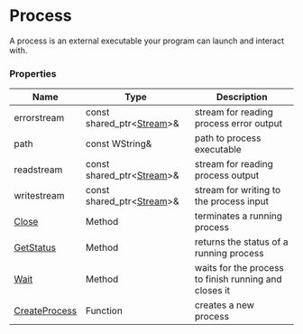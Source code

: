 # Process #
A process is an external executable your program can launch and interact with.

### Properties ###
| Name | Type | Description |
|---|---|---|
| errorstream | const shared_ptr<[Stream](Stream.md)\>& | stream for reading process error output |
| path | const WString& | path to process executable |
| readstream | const shared_ptr<[Stream](Stream.md)\>& | stream for reading process output |
| writestream | const shared_ptr<[Stream](Stream.md)\>& | stream for writing to the process input |
| [Close](Process_Close.md) | Method | terminates a running process |
| [GetStatus](Process_GetStatus.md) | Method | returns the status of a running process |
| [Wait](Process_Wait.md) | Method | waits for the process to finish running and closes it |
| [CreateProcess](CreateProcess.md) | Function | creates a new process |
